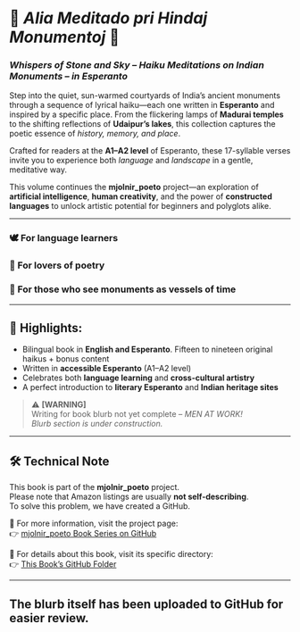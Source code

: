 # 🌿 *Alia Meditado pri Hindaj Monumentoj* 🌿  
### *Whispers of Stone and Sky – Haiku Meditations on Indian Monuments – in Esperanto*

Step into the quiet, sun-warmed courtyards of India’s ancient monuments through a sequence of lyrical haiku—each one written in **Esperanto** and inspired by a specific place. From the flickering lamps of **Madurai temples** to the shifting reflections of **Udaipur’s lakes**, this collection captures the poetic essence of *history, memory, and place*.

Crafted for readers at the **A1–A2 level** of Esperanto, these 17-syllable verses invite you to experience both *language* and *landscape* in a gentle, meditative way.

This volume continues the **mjolnir_poeto** project—an exploration of **artificial intelligence**, **human creativity**, and the power of **constructed languages** to unlock artistic potential for beginners and polyglots alike.

---

### 🕊️ For language learners  
### 📜 For lovers of poetry  
### 🕌 For those who see monuments as vessels of time

---

## 📌 Highlights:
- Bilingual book in **English and Esperanto**. Fifteen to nineteen original haikus + bonus content  
- Written in **accessible Esperanto** (A1–A2 level)  
- Celebrates both **language learning** and **cross-cultural artistry**  
- A perfect introduction to **literary Esperanto** and **Indian heritage sites**  

> ⚠️ **[WARNING]**  
> Writing for book blurb not yet complete – *MEN AT WORK!*  
> _Blurb section is under construction._

---

## 🛠️ Technical Note

This book is part of the **mjolnir_poeto** project.  
Please note that Amazon listings are usually **not self-describing**.  
To solve this problem, we have created a GitHub.

🔗 For more information, visit the project page:  
👉 [mjolnir_poeto Book Series on GitHub](https://github.com/delphicventurescode/mjolnir_poeto_book_series/)

🔗 For details about this book, visit its specific directory:  
👉 [This Book’s GitHub Folder](https://github.com/delphicventurescode/mjolnir_poeto_book_series/tree/main/L3__link_to_third_book)

---
The blurb itself has been uploaded to GitHub for easier review.
---
